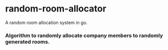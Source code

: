 # random-room-allocator
A random room allocation system in go. 


### Algorithm to randomly allocate company members to randomly generated rooms.
